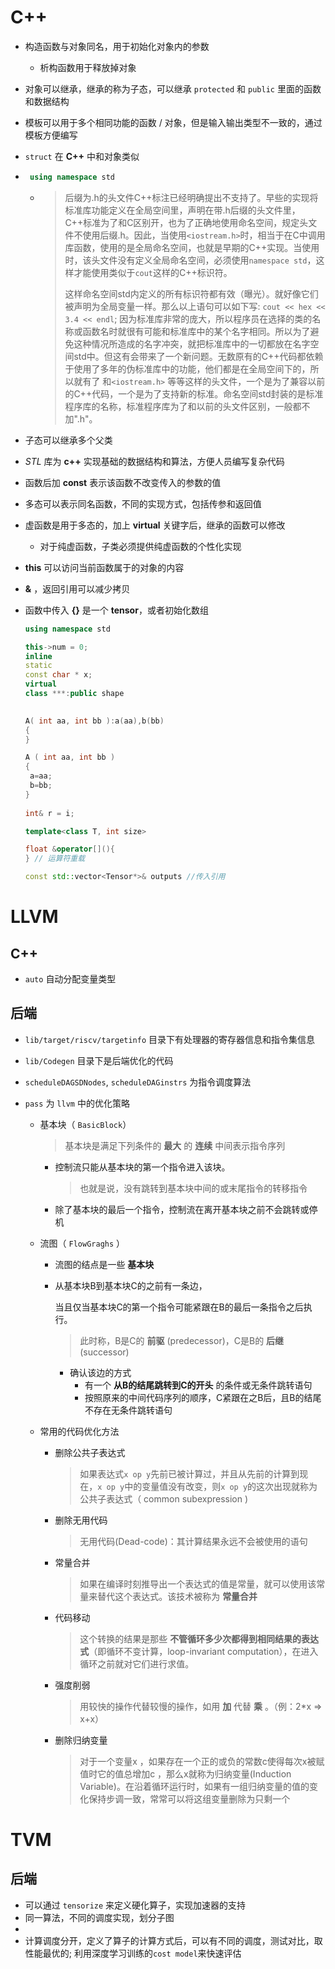 # C++

* 构造函数与对象同名，用于初始化对象内的参数

  * 析构函数用于释放掉对象

* 对象可以继承，继承的称为子态，可以继承 `protected` 和 `public` 里面的函数和数据结构

* 模板可以用于多个相同功能的函数 / 对象，但是输入输出类型不一致的，通过模板方便编写

* `struct` 在 **C++** 中和对象类似

* ````C++
   using namespace std 
  ````

  

  * > ​			后缀为.h的头文件C++标注已经明确提出不支持了。早些的实现将标准库功能定义在全局空间里，声明在带.h后缀的头文件里，C++标准为了和C区别开，也为了正确地使用命名空间，规定头文件不使用后缀.h。因此，当使用`<iostream.h>`时，相当于在C中调用库函数，使用的是全局命名空间，也就是早期的C++实现。当使用<iostream>时，该头文件没有定义全局命名空间，必须使用`namespace std`，这样才能使用类似于`cout`这样的C++标识符。
    >
    > ​			这样命名空间std内定义的所有标识符都有效（曝光）。就好像它们被声明为全局变量一样。那么以上语句可以如下写: `cout << hex << 3.4 << endl`; 因为标准库非常的庞大，所以程序员在选择的类的名称或函数名时就很有可能和标准库中的某个名字相同。所以为了避免这种情况所造成的名字冲突，就把标准库中的一切都放在名字空间std中。但这有会带来了一个新问题。无数原有的C++代码都依赖于使用了多年的伪标准库中的功能，他们都是在全局空间下的，所以就有了 <iostream> 和`<iostream.h>` 等等这样的头文件，一个是为了兼容以前的C++代码，一个是为了支持新的标准。命名空间std封装的是标准程序库的名称，标准程序库为了和以前的头文件区别，一般都不加".h"。
  
  
  
* 子态可以继承多个父类

* *STL* 库为 **c++** 实现基础的数据结构和算法，方便人员编写复杂代码

* 函数后加 **const** 表示该函数不改变传入的参数的值

* 多态可以表示同名函数，不同的实现方式，包括传参和返回值

* 虚函数是用于多态的，加上 **virtual** 关键字后，继承的函数可以修改

   * 对于纯虚函数，子类必须提供纯虚函数的个性化实现

* **this** 可以访问当前函数属于的对象的内容

* **&** ，返回引用可以减少拷贝

* 函数中传入 **{}** 是一个 **tensor**，或者初始化数组 

   ```c++
   using namespace std
   
   this->num = 0;
   inline 
   static
   const char * x;
   virtual
   class ***:public shape 
   
      
   A( int aa, int bb ):a(aa),b(bb)
   {
   }
   
   A ( int aa, int bb )
   {
   	a=aa;
   	b=bb;
   }
       
   int& r = i;
   
   template<class T, int size>    
   
   float &operator[](){
   } // 运算符重载
   
   const std::vector<Tensor*>& outputs //传入引用
   ```
   
   

# **LLVM**

## **C++**
* `auto` 自动分配变量类型

## **后端** 
* `lib/target/riscv/targetinfo` 目录下有处理器的寄存器信息和指令集信息

* `lib/Codegen` 目录下是后端优化的代码

* `scheduleDAGSDNodes`, `scheduleDAGinstrs` 为指令调度算法

* `pass` 为 `llvm` 中的优化策略

  * 基本块（ `BasicBlock`）

    > 基本块是满足下列条件的 **最大** 的 **连续** 中间表示指令序列
  
    - 控制流只能从基本块的第一个指令进入该块。
  
      > 也就是说，没有跳转到基本块中间的或末尾指令的转移指令
  
    - 除了基本块的最后一个指令，控制流在离开基本块之前不会跳转或停机
  
  * 流图（ `FlowGraghs` ）
  
    - 流图的结点是一些 **基本块**
  
    - 从基本块B到基本块C的之前有一条边，
  
      当且仅当基本块C的第一个指令可能紧跟在B的最后一条指令之后执行。
  
      > 此时称，B是C的 **前驱** (predecessor)，C是B的 **后继** (successor)
  
      - 确认该边的方式
        - 有一个 **从B的结尾跳转到C的开头** 的条件或无条件跳转语句
        - 按照原来的中间代码序列的顺序，C紧跟在之B后，且B的结尾不存在无条件跳转语句
  
  * 常用的代码优化方法
  
    - 删除公共子表达式
  
      > 如果表达式`x op y`先前已被计算过，并且从先前的计算到现在，`x op y`中的变量值没有改变，则`x op y`的这次出现就称为公共子表达式（ common subexpression )
  
    - 删除无用代码
  
      > 无用代码(Dead-code)：其计算结果永远不会被使用的语句
  
    - 常量合并
  
      > 如果在编译时刻推导出一个表达式的值是常量，就可以使用该常量来替代这个表达式。该技术被称为 **常量合并**
  
    - 代码移动
  
      > 这个转换的结果是那些 **不管循环多少次都得到相同结果的表达式**（即循环不变计算，loop-invariant computation），在进入循环之前就对它们进行求值。
  
    - 强度削弱
  
      > 用较快的操作代替较慢的操作，如用 **加** 代替 **乘** 。（例：2*x ⇒ x+x）
  
    - 删除归纳变量
  
      > 对于一个变量x ，如果存在一个正的或负的常数c使得每次x被赋值时它的值总增加c ，那么x就称为归纳变量(Induction Variable)。在沿着循环运行时，如果有一组归纳变量的值的变化保持步调一致，常常可以将这组变量删除为只剩一个
  
  

# **TVM**

## **后端**
* 可以通过 `tensorize` 来定义硬化算子，实现加速器的支持
* 同一算法，不同的调度实现，划分子图
* 
* 计算调度分开，定义了算子的计算方式后，可以有不同的调度，测试对比，取性能最优的; 利用深度学习训练的`cost model`来快速评估